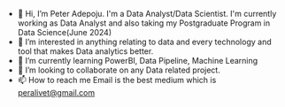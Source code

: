 - 👋 Hi, I’m Peter Adepoju. I'm a Data Analyst/Data Scientist. I'm currently working as Data Analyst and also taking my Postgraduate Program in Data Science(June 2024)
- 👀 I’m interested in anything relating to data and every technology and tool that makes Data analytics better.
- 🌱 I’m currently learning PowerBI, Data Pipeline, Machine Learning
- 💞️ I’m looking to collaborate on any Data related project.
- 📫 How to reach me Email is the best medium which is peralivet@gmail.com

<!---
peralivet/peralivet is a ✨ special ✨ repository because its `README.md` (this file) appears on your GitHub profile.
You can click the Preview link to take a look at your changes.
--->
